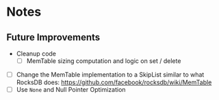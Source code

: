 # Notes


## Future Improvements

- Cleanup code
    - [ ] MemTable sizing computation and logic on set / delete
- [ ] Change the MemTable implementation to a SkipList similar to what RocksDB does: https://github.com/facebook/rocksdb/wiki/MemTable
- [ ] Use `None` and Null Pointer Optimization
